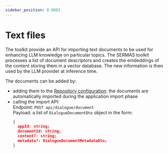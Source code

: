 ```yaml
---
sidebar_position: 0.0002
---
```


# Text files

The toolkit provide an API for importing text documents to be used for enhancing LLM knowledge on particular topics.
The SERMAS toolkit processes a list of document descriptors and creates the emdeddings of the content storing them in a vector database. The new information is then used by the LLM provider at inference time.

The documents can be added by:
- adding them to the [Repository configuration](../applications/introduction#repository): the documents are automatically imported during the application import phase
- calling the import API:\
 Endpoint: `POST api/dialogue/document`\
 Payload: a list of `DialogueDocumentDto` object in the form:
  ```json
  {
    appId: string;
    documentId: string;
    content?: string;
    metadata?: DialogueDocumentMetadataDto;
  }
  ```
